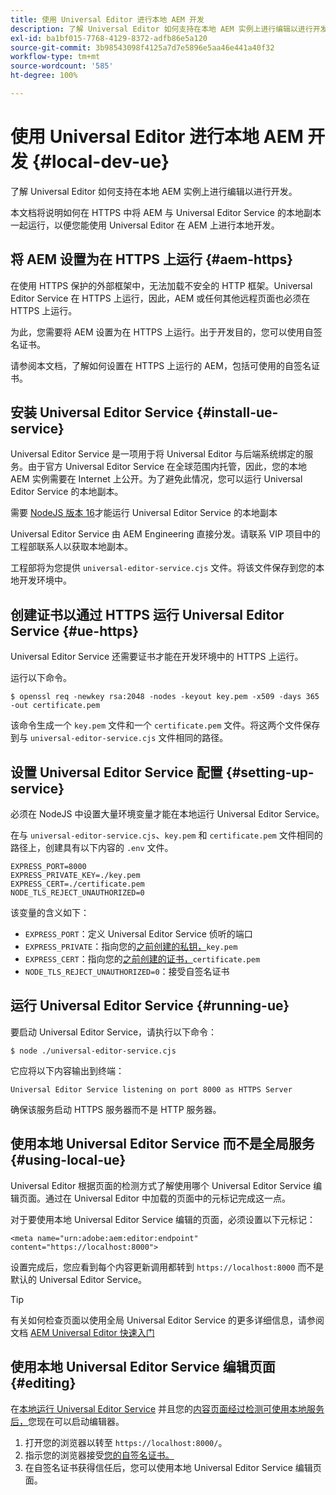 ```yaml
---
title: 使用 Universal Editor 进行本地 AEM 开发
description: 了解 Universal Editor 如何支持在本地 AEM 实例上进行编辑以进行开发。
exl-id: ba1bf015-7768-4129-8372-adfb86e5a120
source-git-commit: 3b98543098f4125a7d7e5896e5aa46e441a40f32
workflow-type: tm+mt
source-wordcount: '585'
ht-degree: 100%

---
```



# 使用 Universal Editor 进行本地 AEM 开发 {#local-dev-ue}

了解 Universal Editor 如何支持在本地 AEM 实例上进行编辑以进行开发。

本文档将说明如何在 HTTPS 中将 AEM 与 Universal Editor Service 的本地副本一起运行，以便您能使用 Universal Editor 在 AEM 上进行本地开发。

## 将 AEM 设置为在 HTTPS 上运行 {#aem-https}

在使用 HTTPS 保护的外部框架中，无法加载不安全的 HTTP 框架。Universal Editor Service 在 HTTPS 上运行，因此，AEM 或任何其他远程页面也必须在 HTTPS 上运行。

为此，您需要将 AEM 设置为在 HTTPS 上运行。出于开发目的，您可以使用自签名证书。

请参阅本文档，了解如何设置在 HTTPS 上运行的 AEM，包括可使用的自签名证书。

## 安装 Universal Editor Service {#install-ue-service}

Universal Editor Service 是一项用于将 Universal Editor 与后端系统绑定的服务。由于官方 Universal Editor Service 在全球范围内托管，因此，您的本地 AEM 实例需要在 Internet 上公开。为了避免此情况，您可以运行 Universal Editor Service 的本地副本。

需要 [NodeJS 版本 16](https://nodejs.org/en/download/releases)才能运行 Universal Editor Service 的本地副本

Universal Editor Service 由 AEM Engineering 直接分发。请联系 VIP 项目中的工程部联系人以获取本地副本。

工程部将为您提供 `universal-editor-service.cjs` 文件。将该文件保存到您的本地开发环境中。

## 创建证书以通过 HTTPS 运行 Universal Editor Service {#ue-https}

Universal Editor Service 还需要证书才能在开发环境中的 HTTPS 上运行。

运行以下命令。

```text
$ openssl req -newkey rsa:2048 -nodes -keyout key.pem -x509 -days 365 -out certificate.pem
```

该命令生成一个 `key.pem` 文件和一个 `certificate.pem` 文件。将这两个文件保存到与 `universal-editor-service.cjs` 文件相同的路径。

## 设置 Universal Editor Service 配置 {#setting-up-service}

必须在 NodeJS 中设置大量环境变量才能在本地运行 Universal Editor Service。

在与 `universal-editor-service.cjs`、`key.pem` 和 `certificate.pem` 文件相同的路径上，创建具有以下内容的 `.env` 文件。

```text
EXPRESS_PORT=8000
EXPRESS_PRIVATE_KEY=./key.pem
EXPRESS_CERT=./certificate.pem
NODE_TLS_REJECT_UNAUTHORIZED=0
```

该变量的含义如下：

* `EXPRESS_PORT`：定义 Universal Editor Service 侦听的端口
* `EXPRESS_PRIVATE`：指向您的[之前创建的私钥，](#ue-https)`key.pem`
* `EXPRESS_CERT`：指向您的[之前创建的证书，](#ue-https)`certificate.pem`
* `NODE_TLS_REJECT_UNAUTHORIZED=0`：接受自签名证书

## 运行 Universal Editor Service {#running-ue}

要启动 Universal Editor Service，请执行以下命令：

```text
$ node ./universal-editor-service.cjs
```

它应将以下内容输出到终端：

```text
Universal Editor Service listening on port 8000 as HTTPS Server
```

确保该服务启动 HTTPS 服务器而不是 HTTP 服务器。

## 使用本地 Universal Editor Service 而不是全局服务 {#using-local-ue}

Universal Editor 根据页面的检测方式了解使用哪个 Universal Editor Service 编辑页面。通过在 Universal Editor 中加载的页面中的元标记完成这一点。

对于要使用本地 Universal Editor Service 编辑的页面，必须设置以下元标记：

```
<meta name="urn:adobe:aem:editor:endpoint" content="https://localhost:8000">
```

设置完成后，您应看到每个内容更新调用都转到 `https://localhost:8000` 而不是默认的 Universal Editor Service。

>[!TIP]
>
>有关如何检查页面以使用全局 Universal Editor Service 的更多详细信息，请参阅文档 [AEM Universal Editor 快速入门](/help/implementing/universal-editor/getting-started.md#instrument-page)

## 使用本地 Universal Editor Service 编辑页面 {#editing}

在[本地运行 Universal Editor Service](#running-ue) 并且您的[内容页面经过检测可使用本地服务后，](#using-loca-ue)您现在可以启动编辑器。

1. 打开您的浏览器以转至 `https://localhost:8000/`。
1. 指示您的浏览器接受[您的自签名证书。](#ue-https)
1. 在自签名证书获得信任后，您可以使用本地 Universal Editor Service 编辑页面。
